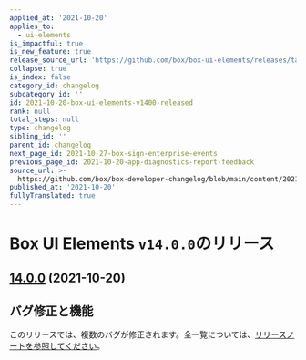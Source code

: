 ```yaml
---
applied_at: '2021-10-20'
applies_to:
  - ui-elements
is_impactful: true
is_new_feature: true
release_source_url: 'https://github.com/box/box-ui-elements/releases/tag/v14.0.0'
collapse: true
is_index: false
category_id: changelog
subcategory_id: ''
id: 2021-10-20-box-ui-elements-v1400-released
rank: null
total_steps: null
type: changelog
sibling_id: ''
parent_id: changelog
next_page_id: 2021-10-27-box-sign-enterprise-events
previous_page_id: 2021-10-20-app-diagnostics-report-feedback
source_url: >-
  https://github.com/box/box-developer-changelog/blob/main/content/2021/10-20-box-ui-elements-v1400-released.md
published_at: '2021-10-20'
fullyTranslated: true
---
```

# Box UI Elements `v14.0.0`のリリース

## [14.0.0][1] (2021-10-20)

## バグ修正と機能

このリリースでは、複数のバグが修正されます。全一覧については、[リリースノートを参照してください][1]。

[1]: https://github.com/box/box-ui-elements/releases/tag/v14.0.0
